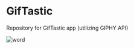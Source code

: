 # GifTastic
Repository for GifTastic app (utilizing GIPHY API)






![word](https://user-images.githubusercontent.com/38080854/46481850-1d504380-c7a9-11e8-9227-e5d0d800c264.jpg)
